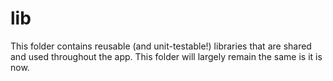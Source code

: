 # lib

This folder contains reusable (and unit-testable!) libraries that are shared and used throughout the app. This folder will largely remain the same is it is now.
